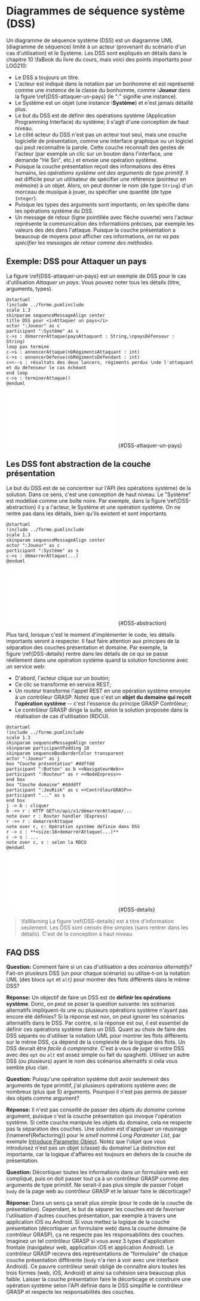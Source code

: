 # Diagrammes de séquence système (DSS)

Un diagramme de séquence système (DSS) est un diagramme UML (diagramme de séquence) limité à un acteur (provenant du scénario d'un cas d'utilisation) et le Système.
Les DSS sont expliqués en détails dans le chapitre 10&nbsp;\faBook&nbsp;du livre du cours, mais voici des points importants pour LOG210:

- Le DSS a toujours un titre.
- L'acteur est indiqué dans la notation par un bonhomme et est représenté comme une *instance* de la classe du bonhomme, comme **:Joueur** dans la figure&nbsp;\ref{DSS-attaquer-un-pays} (le ":" signifie une instance).
- Le Système est un objet (une instance **:Système**) et n'est jamais détaillé plus.
- Le but du DSS est de définir des opérations système (Application Programming Interface) du système; il s'agit d'une conception de haut niveau.
- Le côté acteur du DSS n'est pas un acteur tout seul, mais une couche logicielle de présentation, comme une interface graphique ou un logiciel qui peut reconnaître la parole. Cette couche reconnaît des gestes de l'acteur (par exemple un clic sur un bouton dans l'interface, une demande "Hé Siri", etc.) et envoie une opération système.
- Puisque la couche présentation reçoit des informations des êtres humains, *les opérations système ont des arguments de type primitif*. Il est difficile pour un utilisateur de spécifier une référence (pointeur en mémoire) à un objet. Alors, on peut donner le nom (de type `String`) d'un morceau de musique à jouer, ou spécifier une quantité (de type `Integer`).
- Puisque les types des arguments sont importants, on les spécifie dans les opérations système du DSS.
- Un message de retour (ligne pointillée avec flèche ouverte) vers l'acteur représente la communication des informations précises, par exemple les valeurs des dés dans l'attaque. Puisque la couche présentation a beaucoup de moyens pour afficher ces informations, *on ne va pas spécifier les messages de retour comme des méthodes*.

## Exemple: DSS pour Attaquer un pays

La figure&nbsp;\ref{DSS-attaquer-un-pays} est un exemple de DSS pour le cas d'utilisation *Attaquer un pays*. Vous pouvez noter tous les détails (titre, arguments, types).

```{.plantuml hide-image=true plantuml-filename=build/images/diag_DSS.pdf}
@startuml
!include ../forme.pumlinclude
scale 1.3
skinparam sequenceMessageAlign center
title DSS pour <i>Attaquer un pays</i>
actor ":Joueur" as c
participant ":Système" as s
c->s : démarrerAttaque(paysAttaquant : String,\npaysDéfenseur : String)
loop pas terminé
c->s : annoncerAttaque(nbRégimentsAttaquant : int)
c->s : annoncerDéfense(nbRégimentsDéfendant : int)
c<<--s : résultats des deux lancers, régiments perdus \nde l'attaquant et du défenseur le cas échéant
end loop
c->s : terminerAttaque()
@enduml
```

![Diagramme de séquence système pour *Attaquer un pays*. [(PlantUML)](http://www.plantuml.com/plantuml/uml/VLFBRjj03BmBo3yGlZW6uhP1RuPXn6YA8cqA557INd9XLhIyi4Ifv2uI_r7r7VgnSkFOKN8me1V4uN268rreG0cnhZBTU6vHi0ODsuhiAjwboicWz81kKqeJkN1DrGW4GLOh4OUJR0nXxHNiG5WZ5u_YGo26LSC1FCCVpqNpg0Py9IneXR4A2S9O4_mGhwddwlQBuMxNf0HDM9CeL4spWL88dydotz_WjCQD2Or2DfcsOxjxDaDLHOLD5LXUNyDT_lKc7uo7yq-JeQNt2XJBTE7ZEgzu0z-RA8pLKTpJnXMGE_5jE8hxHROgqQ6muGg3HChKeULo_k7pC2lw6uaT_IHDmfULBncSnK6I1HyCVvddq9fIcFl5CWGql41aQ76hyuz-aQ4BjghHpEnGb16WWikCFNZdMxJeHhDygw7_LzDpKJCtNIZCeEYx6aL8NcXF4-NkERND8BTFYCkpUqw5oxvR4QkDE5GccMNQcX85qrjxxhizDp8tPkj0pGytVLVwsfoz6U4vJDxtx2UzQTgzB8PTy_bqclgaxzIomA0MIphZ4rIOcFGi5LyOe2Kfei8z5mJL60ygA40HqpRs_cphpZprdLltdI4o6vm-ttQlTEVsrTqakp28_Ml_0G00)](build/images/diag_DSS.pdf){#DSS-attaquer-un-pays}

## Les DSS font abstraction de la couche présentation

Le but du DSS est de se concentrer sur l'API (les opérations système) de la solution.
Dans ce sens, c'est une conception de haut niveau.
Le "Système" est modélisé comme une boîte noire.
Par exemple, dans la figure&nbsp;\ref{DSS-abstraction} il y a l'acteur, le Système et une opération système.
On ne rentre pas dans les détails, bien qu'ils existent et sont importants.

```{.plantuml hide-image=true plantuml-filename=build/images/diag_OS_DSS.pdf}
@startuml
!include ../forme.pumlinclude
scale 1.3
skinparam sequenceMessageAlign center
actor ":Joueur" as c
participant ":Système" as s
c->s : démarrerAttaque(...)
@enduml
```

![Une opération système dans un DSS. C'est une abstraction. [(PlantUML)](http://www.plantuml.com/plantuml/uml/VLB1IWD13Bqlz1z2Bwq7YyLR3z8Y8ce5SQkUusniXvtDr2HBxH_fT_J7pFRYug4mP0xl9Nd9ormDnTec5Lf7tg9W0shxH1ubXWuPzA1t3FLQSijLo2aBc22hGyGsA4PWcwZW3s63NEqacX73HsQ3oF0MkSexTU9VmOe-i4tMKHWRWWU9skNShQwTjzgG4cJRa2Yad6jO2-6nMFbw2-C6QnVQ2dbdse_yZ-m3fKILTnLOB9VmKjuybxtsCBquwu_qNu7YkWjyMkSTrt2VMs5C9tbVTQYW31AtTfBtHBugqRwm_WfDMYeqeFiodLpslQBFbZZG8sadV97YcY6u7IG51lCT36UkareP0Yg4mjCiXhX5zsGuA_TgX--6Zg0MuVnAOGRLuQT14PA56NhzyMGoEIlcn9MVmoy0)](build/images/diag_OS_DSS.pdf){#DSS-abstraction}


Plus tard, lorsque c'est le moment d'implémenter le code, les détails importants seront à respecter.
Il faut faire attention aux principes de la séparation des couches présentation et domaine.
Par exemple, la figure&nbsp;\ref{DSS-details} rentre dans les détails de ce qui se passe réellement dans une opération système quand la solution fonctionne avec un service web:

- D'abord, l'acteur clique sur un bouton;
- Ce clic se transforme en service REST;
- Un routeur transforme l'appel REST en une opération système envoyée à un contrôleur GRASP. Notez que c'est un **objet du domaine qui reçoit l'opération système** -- c'est l'essence du principe GRASP Contrôleur;
- Le contrôleur GRASP dirige la suite, selon la solution proposée dans la réalisation de cas d'utilisation (RDCU).

```{.plantuml hide-image=true plantuml-filename=build/images/diag_couches_DSS.pdf}
@startuml
!include ../forme.pumlinclude
scale 1.3
skinparam sequenceMessageAlign center
skinparam participantPadding 10
skinparam sequenceBoxBorderColor transparent
actor ":Joueur" as j
box "Couche présentation" #ddffdd
participant ":Button" as b <<NavigateurWeb>> 
participant ":Routeur" as r <<NodeExpress>>
end box
box "Couche domaine" #ddddff
participant ":JeuRisk" as c <<ContrôleurGRASP>>
participant "..." as s
end box
j -> b : cliquer
b ->> r : HTTP GET\n/api/v1/démarrerAttaque/...
note over r : Router handler (Express)
r ->> r : demarrerAttaque
note over r, c: Opération système définie dans DSS
r -> c : **<size:18>demarrerAttaque(...)**
c -> s : ...
note over c, s : selon la RDCU
@enduml
```

![Une opération système est envoyée par la couche présentation et elle est reçue dans la couche domaine par son contrôleur GRASP. Ceci est un exemple avec un navigateur web, mais d'autres possibilités existent pour la couche présentation. [(PlantUML)](http://www.plantuml.com/plantuml/uml/VLJ1RXen4Bslb7yOqKC2Ig6ebmf5gm29qgH9YrZIN7ePx06SDVPsx4r8lwYvzm_uiSwksdH1LQILlVAyUU_DZENJ495ZkRP9o8qha74D8JvPafMDgY87ZT0SLRvaNpgjlFKCaT452P6B1yaXn9K981_22fr-P1CZELXu5y4uk3DE-ySWm7-4cXPOsbX17Au9Fh49LSxbR2ousOe2WOyhuW3M-noMJ5YJPLylu6YDkHWjcKIPdWvbDquAifQqg38Chw_XDZkVPWrvwBzhDqlQTn1mMItkTP-NBeShNx93-ofkaoiDcM9Jn5Tn4v9MSMWQQxOmSab9K2XpwNVVDsT5tqjoYcueLCQ7rYmTA1a7SGCbQpJA5EZY1BKsRYbT-0_Bo6z6dZNnU7-w2Qee9ws154qbjm03t2Tplu7Ms9TgHL3mzZa84gFnhWLlj5uij4uQqf8zAcEief8zXvEJp_XWbXY5y8xcQGfxwAalurynhk1Uq_ccOAarJHDo6iJ0ZWdjrsWSrVALWJt2Aogd9kGreHB2iRIVjx-iY5nCXzb4M7SIkjrkZGqlOlVmDXNh0r3MICyucSj1Aku6y74scy35-UoRws5XUW_zdju-hv6PU1WZ2hedV8dpKQxq0t6TL9V8zQojx4T_ocid_CAhQOUaIN0CQW1VYkqprrs7y1JYzgTS9r5U66VaHoO8PrbMyqdD0-XqJeBvGOF-XtIF-KZijJkTH5NG8D1Tk-guFWnaHSaYJC_6jycfD4RUYDy0)](build/images/diag_couches_DSS.pdf){#DSS-details}

> \faWarning&nbsp;La figure&nbsp;\ref{DSS-details} est à titre d'information seulement. Les DSS sont censés être simples (sans rentrer dans les détails). C'est de la conception à haut niveau. 

## FAQ DSS

**Question:** Comment faire si un cas d'utilisation a des *scénarios alternatifs?* Fait-on plusieurs DSS (un pour chaque scénario) ou utilise-t-on la notation UML (des blocs `opt` et `alt`) pour montrer des flots différents dans le même DSS?

**Réponse:** Un objectif de faire un DSS est de **définir les opérations système**. Donc, on peut se poser la question suivante: les scénarios alternatifs impliquent-ils une ou plusieurs opérations système n'ayant pas encore été définies? Si la réponse est non, on peut ignorer les scénarios alternatifs dans le DSS. Par contre, si la réponse est oui, il est essentiel de définir ces opérations système dans un DSS. Quant au choix de faire des DSS séparés ou d'utiliser la notation UML pour montrer les flots différents sur le même DSS, ça dépend de la complexité de la logique des flots. Un DSS devrait être *facile à comprendre*. C'est à vous de juger si votre DSS avec des `opt` ou `alt` est assez simple ou fait du spaghetti. Utilisez un autre DSS (ou plusieurs) ayant le nom des scénarios alternatifs si cela vous semble plus clair. 

**Question:** Puisqu'une opération système doit avoir seulement des arguments de type primitif, j'ai plusieurs opérations système avec de nombreux (plus que 5) arguments. Pourquoi il n'est pas permis de passer des objets comme argument?

**Réponse:** Il n'est pas conseillé de passer des *objets du domaine* comme argument, puisque c'est la couche présentation qui invoque l'opération système. 
Si cette couche manipule les objets du domaine, cela ne respecte pas la séparation des couches. 
Une solution est d'appliquer un réusinage (\nameref{Refactoring}) pour le *smell* nommé *Long Parameter List*, par exemple [Introduce Parameter Object](https://refactoring.com/catalog/introduceParameterObject.html). 
Notez que l'objet que vous introduisez n'est pas un objet (classe) du domaine! 
La distinction est importante, car la logique d'affaires est toujours en dehors de la couche de présentation. 

**Question:** Décortiquer toutes les informations dans un formulaire web est compliqué, puis on doit passer tout ça à un contrôleur GRASP comme des arguments de type primitif. 
Ne serait-il pas plus simple de passer l'objet `body` de la page web au contrôleur GRASP et le laisser faire le décorticage?

**Réponse:** Dans un sens ça serait plus simple (pour le code de la couche de présentation). 
Cependant, le but de séparer les couches est de favoriser l'utilisation d'autres couches présentation, par exemple à travers une application iOS ou Android. 
Si vous mettez la logique de la couche présentation (décortiquer un formulaire web) dans la couche domaine (le contrôleur GRASP), ça ne respecte pas les responsabilités des couches. 
Imaginez un tel contrôleur GRASP si vous avez 3 types d'application frontale (navigateur web, application iOS et application Android). 
Le contrôleur GRASP recevra des représentations de "formulaire" de chaque couche présentation différente (`body` n'a rien à voir avec une interface Android). 
Ce pauvre contrôleur serait obligé de connaître alors toutes les trois formes (web, iOS, Android) et ainsi sa cohésion sera beaucoup plus faible. 
Laisser la couche présentation faire le décorticage et construire une opération système selon l'API définie dans le DSS simplifie le contrôleur GRASP et respecte les responsabilités des couches.

